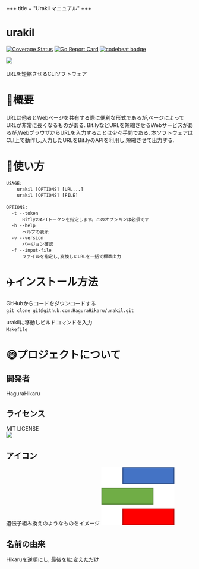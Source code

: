 +++
title = "Urakil マニュアル"
+++



# urakil
[![Coverage Status](https://coveralls.io/repos/github/HaguraHikaru/urakil/badge.svg?branch=main)](https://coveralls.io/github/HaguraHikaru/urakil?branch=main) 
[![Go Report Card](https://goreportcard.com/badge/github.com/HaguraHikaru/urakil)](https://goreportcard.com/report/github.com/HaguraHikaru/urakil) 
[![codebeat badge](https://codebeat.co/badges/85e23949-4905-4960-8ea9-cf87f2f2f708)](https://codebeat.co/projects/github-com-hagurahikaru-urakil-main)  

![](https://img.shields.io/github/license/HaguraHikaru/urakil)  

URLを短縮させるCLIソフトウェア

# 🚪概要
URLは他者とWebページを共有する際に便利な形式であるが,ページによってURLが非常に長くなるものがある.
Bit.lyなどURLを短縮させるWebサービスがあるが,WebブラウザからURLを入力することは少々手間である.
本ソフトウェアはCLI上で動作し,入力したURLをBit.lyのAPIを利用し,短縮させて出力する.


# 📖使い方
    USAGE:  
        urakil [OPTIONS] [URL...]
        urakil [OPTIONS] [FILE]  
                  
    OPTIONS:  
      -t --token
          BitlyのAPIトークンを指定します。このオプションは必須です
      -h --help  
          ヘルプの表示  
      -v --version  
          バージョン確認
      -f --input-file  
          ファイルを指定し,変換したURLを一括で標準出力  

      
# ✈️インストール方法 
GitHubからコードをダウンロードする  
    `git clone git@github.com:HaguraHikaru/urakil.git`  
  
urakilに移動しビルドコマンドを入力  
    `Makefile`  

# 😄プロジェクトについて
  ## 開発者
  HaguraHikaru   
  ## ライセンス  
  MIT LICENSE   
  ![](https://img.shields.io/github/license/HaguraHikaru/urakil)
  ## アイコン 
  遺伝子組み換えのようなものをイメージ 
  ![アイコン](icon.jpg)
  ## 名前の由来  
  Hikaruを逆順にし, 最後をlに変えただけ  
